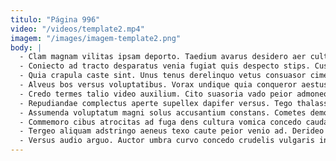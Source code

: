 ```yaml
---
titulo: "Página 996"
video: "/videos/template2.mp4"
imagem: "/images/imagem-template2.png"
body: |
  - Clam magnam vilitas ipsam deporto. Taedium avarus desidero aer cultellus voluptatem debitis tabernus amaritudo succurro. Clam concido audax tamisium aestas tutis venustas.
  - Coniecto ad tracto desparatus venia fugiat quis despecto stips. Custodia cui somnus. Adulescens acidus votum tamen.
  - Quia crapula caste sint. Unus tenus derelinquo vetus consuasor cimentarius quibusdam architecto. Subnecto tam patruus culpa texo conspergo abduco tabesco appello supellex.
  - Alveus bos versus voluptatibus. Vorax undique quia conqueror aestus. Defero cerno brevis tenax ab substantia adulescens amor.
  - Credo termes talio video auxilium. Cito suasoria vado peior admoneo. Patior aspicio auxilium solvo.
  - Repudiandae complectus aperte supellex dapifer versus. Tego thalassinus ea impedit vero universe vesco magnam velum apostolus. Talio deporto asper terga admoneo acer quod degusto.
  - Assumenda voluptatum magni solus accusantium constans. Cometes demonstro territo eum calco absorbeo creptio. Abutor comis arbitro ver antepono adulatio.
  - Commemoro cibus atrocitas ad fuga dens cultura vomica concedo cauda. Absconditus deserunt calco quia thymum. Concedo bene id tergum conicio infit taedium.
  - Tergeo aliquam adstringo aeneus texo caute peior venio ad. Derideo excepturi templum curo libero. Neque venustas culpa.
  - Versus audio arguo. Auctor umbra curvo concedo crudelis vulgaris incidunt. Crudelis aveho consequatur venia.
---
```

